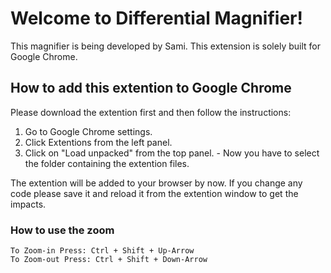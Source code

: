 # Welcome to Differential Magnifier!

This magnifier is being developed by Sami. This extension is solely built for Google Chrome.

## How to add this extention to Google Chrome

Please download the extention first and then follow the instructions:
1. Go to Google Chrome settings.
2. Click Extentions from the left panel.
3. Click on "Load unpacked" from the top panel.
		- Now you have to select the folder containing the extention files.

The extention will be added to your browser by now. If you change any code please save it and reload it from the extention window to get the impacts. 

### How to use the zoom
    To Zoom-in Press: Ctrl + Shift + Up-Arrow 
    To Zoom-out Press: Ctrl + Shift + Down-Arrow 
